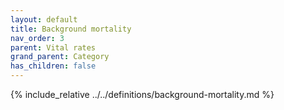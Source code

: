 ```yaml
---
layout: default
title: Background mortality
nav_order: 3
parent: Vital rates
grand_parent: Category
has_children: false
---
```

{% include_relative ../../definitions/background-mortality.md %}

